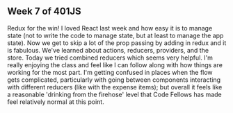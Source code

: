 ## Week 7 of 401JS

Redux for the win! I loved React last week and how easy it is to manage state (not to write the code to manage state, but at least to manage the app state). Now we get to skip a lot of the prop passing by adding in redux and it is fabulous. We've learned about actions, reducers, providers, and the store. Today we tried combined reducers which seems very helpful. I'm really enjoying the class and feel like I can follow along with how things are working for the most part. I'm getting confused in places when the flow gets complicated, particularly with going between components interacting with different reducers (like with the expense items); but overall it feels like a reasonable 'drinking from the firehose' level that Code Fellows has made feel relatively normal at this point.
